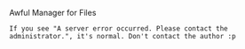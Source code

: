 Awful Manager for Files

    If you see "A server error occurred. Please contact the administrator.", it's normal. Don't contact the author :p
